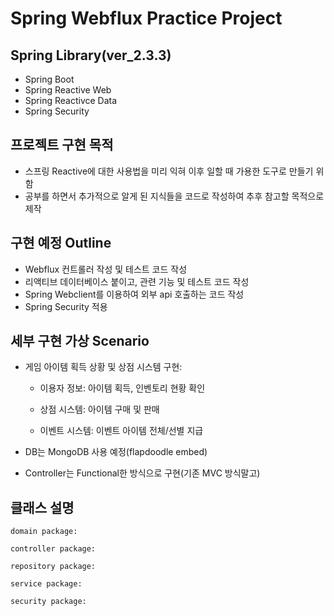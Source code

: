 # Spring Webflux Practice Project

## Spring Library(ver_2.3.3)
- Spring Boot
- Spring Reactive Web
- Spring Reactivce Data
- Spring Security

## 프로젝트 구현 목적

- 스프링 Reactive에 대한 사용법을 미리 익혀 이후 일할 때 가용한 도구로 만들기 위함
- 공부를 하면서 추가적으로 알게 된 지식들을 코드로 작성하여 추후 참고할 목적으로 제작

## 구현 예정 Outline

- Webflux 컨트롤러 작성 및 테스트 코드 작성
- 리액티브 데이터베이스 붙이고, 관련 기능 및 테스트 코드 작성
- Spring Webclient를 이용하여 외부 api 호출하는 코드 작성
- Spring Security 적용


## 세부 구현 가상 Scenario

- 게임 아이템 획득 상황 및 상점 시스템 구현: 

  - 이용자 정보: 아이템 획득, 인벤토리 현황 확인   
  
  - 상점 시스템: 아이템 구매 및 판매  
  
  - 이벤트 시스템: 이벤트 아이템 전체/선별 지급  
  
- DB는 MongoDB 사용 예정(flapdoodle embed)

- Controller는 Functional한 방식으로 구현(기존 MVC 방식말고)

## 클래스 설명
```
domain package:

controller package:

repository package: 

service package:

security package:
```
